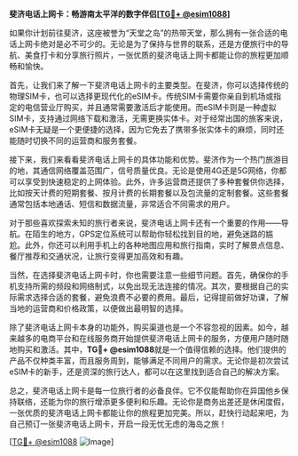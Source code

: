 **斐济电话上网卡：畅游南太平洋的数字伴侣[[TG💪+ @esim1088](https://t.me/s/esim1088)]**

如果你计划前往斐济，这座被誉为“天堂之岛”的热带天堂，那么拥有一张合适的电话上网卡绝对是必不可少的。无论是为了保持与世界的联系，还是方便旅行中的导航、美食打卡和分享旅行照片，一张优质的斐济电话上网卡都能让你的旅程更加顺畅和愉快。

首先，让我们来了解一下斐济电话上网卡的主要类型。在斐济，你可以选择传统的物理SIM卡，也可以选择更现代化的eSIM卡。传统SIM卡需要你亲自到机场或指定的电信营业厅购买，并且通常需要激活后才能使用。而eSIM卡则是一种虚拟SIM卡，支持通过网络下载和激活，无需更换实体卡。对于经常出国的旅客来说，eSIM卡无疑是一个更便捷的选择，因为它免去了携带多张实体卡的麻烦，同时还能随时切换不同的运营商和服务套餐。

接下来，我们来看看斐济电话上网卡的具体功能和优势。斐济作为一个热门旅游目的地，其通信网络覆盖范围广，信号质量优良。无论是使用4G还是5G网络，你都可以享受到快速稳定的上网体验。此外，许多运营商还提供了多种套餐供你选择，比如按天计费的短期套餐、按月计费的长期套餐以及包流量的定制套餐。这些套餐通常包括本地通话、短信和数据流量，非常适合不同需求的用户。

对于那些喜欢探索未知的旅行者来说，斐济电话上网卡还有一个重要的作用——导航。在陌生的地方，GPS定位系统可以帮助你轻松找到目的地，避免迷路的尴尬。此外，你还可以利用手机上的各种地图应用和旅行指南，实时了解景点信息、餐厅推荐和交通状况，让旅行变得更加高效和有趣。

当然，在选择斐济电话上网卡时，你也需要注意一些细节问题。首先，确保你的手机支持所需的频段和网络制式，以免出现无法连接的情况。其次，要根据自己的实际需求选择合适的套餐，避免浪费不必要的费用。最后，记得提前做好功课，了解当地的运营商和价格政策，以便做出最明智的选择。

除了斐济电话上网卡本身的功能外，购买渠道也是一个不容忽视的因素。如今，越来越多的电商平台和在线服务商开始提供斐济电话上网卡的服务，方便用户随时随地购买和激活。其中，**TG💪+ @esim1088**就是一个值得信赖的选择。他们提供的产品不仅种类丰富，而且服务周到，能够满足不同用户的需求。无论你是初次尝试eSIM卡的新手，还是资深的旅行达人，都可以在这里找到适合自己的解决方案。

总之，斐济电话上网卡是每一位旅行者的必备良伴。它不仅能帮助你在异国他乡保持联络，还能为你的旅行增添更多便利和乐趣。无论你是商务出差还是休闲度假，一张优质的斐济电话上网卡都能让你的旅程更加完美。所以，赶快行动起来吧，为自己预订一张斐济电话上网卡，开启一段无忧无虑的海岛之旅！

[[TG💪+ @esim1088](https://t.me/s/esim1088) ![Image](https://i.postimg.cc/4NQfJmqS/Snipaste-2025-05-13-00-14-12.png)]